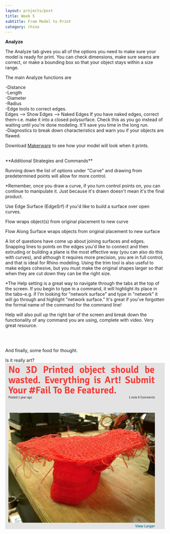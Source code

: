 ```yaml
---
layout: projects/post
title: Week 5
subtitle: From Model to Print
category: rhino
---
```


**Analyze**

The Analyze tab gives you all of the options you need to make sure your model is ready for print. You can check dimensions, make sure seams are correct, or make a bounding box so that your object stays within a size range.

The main Analyze functions are

-Distance
<br>
-Length
<br>
-Diameter
<br>
-Radius
<br>
-Edge tools to correct edges.
<br>
Edges --> Show Edges --> Naked Edges
If you have naked edges, correct them–i.e. make it into a closed polysurface. Check this as you go instead of waiting until you're done modeling. It'll save you time in the long run.
<br>-Diagnostics to break down characteristics and warn you if your objects are flawed.

Download <a class="two" href="https://www.makerbot.com/desktop">Makerware</a> to see how your model will look when it prints.

<br>
**Additional Strategies and Commands**

Running down the list of options under "Curve" and drawing from predetermined points will allow for more control.

*Remember, once you draw a curve, if you turn control points on, you can continue to manipulate it. Just because it's drawn doesn't mean it's the final product.

Use Edge Surface (EdgeSrf) if you'd like to build a surface over open curves.

Flow wraps object(s) from original placement to new curve

Flow Along Surface wraps objects from original placement to new surface

A lot of questions have come up about joining surfaces and edges. Snapping lines to points on the edges you'd like to connect and then extruding or building a plane is the most effective way (you can also do this with curves), and although it requires more precision, you are in full control, and that is ideal for Rhino modeling. Using the trim tool is also useful to make edges cohesive, but you must make the original shapes larger so that when they are cut down they can be the right size.


*The Help setting is a great way to navigate through the tabs at the top of the screen. If you begin to type in a command, it will highlight its place in the tabs–e.g. if I'm looking for "network surface" and type in "network" it will go through and highlight "network surface." It's great if you've forgotten the formal name of the command for the command line!

Help will also pull up the right bar of the screen and break down the functionality of any command you are using, complete with video. Very great resource.

<br>
<br>

And finally, some food for thought.

Is it really art?
<br>
<img src="/img/printfail.png">
